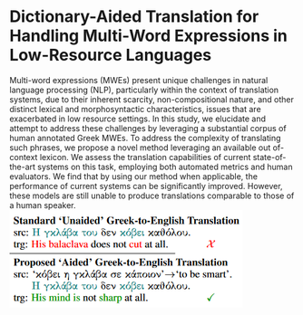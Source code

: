 # Dictionary-Aided Translation for Handling Multi-Word Expressions in Low-Resource Languages
Multi-word expressions (MWEs) present unique challenges in natural language processing (NLP), particularly within the context of translation systems, due to their inherent scarcity, non-compositional nature, and other distinct lexical and morphosyntactic characteristics, issues that are exacerbated in low resource settings. In this study, we elucidate and attempt to address these challenges by leveraging a substantial corpus of human annotated Greek MWEs. To address the complexity of translating such phrases, we propose a novel method leveraging an available out of-context lexicon. We assess the translation capabilities of current state-of-the-art systems on this task, employing both automated metrics and human evaluators. We find that by using our method when applicable, the performance of current systems can be significantly improved. However, these models are still unable to produce translations comparable to those of a human speaker.
![](MT_MWEs.png)

